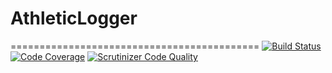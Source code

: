 # AthleticLogger
===========================================
[![Build Status](https://travis-ci.org/gabrielsch/AthleticLogger.svg?branch=master)](https://travis-ci.org/gabrielsch/AthleticLogger)
[![Code Coverage](https://scrutinizer-ci.com/g/gabrielsch/AthleticLogger/badges/coverage.png?b=master)](https://scrutinizer-ci.com/g/gabrielsch/AthleticLogger/?branch=master)
[![Scrutinizer Code Quality](https://scrutinizer-ci.com/g/gabrielsch/AthleticLogger/badges/quality-score.png?b=master)](https://scrutinizer-ci.com/g/gabrielsch/AthleticLogger/?branch=master)

